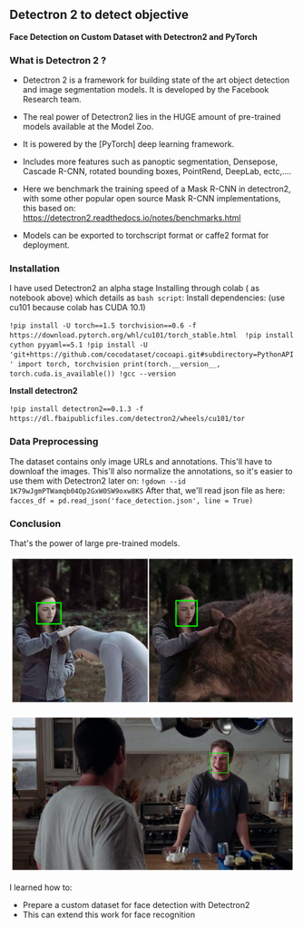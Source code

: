 ## Detectron 2 to detect objective

__Face Detection on Custom Dataset with Detectron2 and PyTorch__


### What is Detectron 2 ?

* Detectron 2 is a framework for building state of the art object detection and image segmentation models. It is developed by the Facebook Research team.

* The real power of Detectron2 lies in the HUGE amount of pre-trained models available at the Model Zoo.

* It is powered by the [PyTorch] deep learning framework.

* Includes more features such as panoptic segmentation, Densepose, Cascade R-CNN, rotated bounding boxes, PointRend, DeepLab, ectc,....

* Here we benchmark the training speed of a Mask R-CNN in detectron2, with some other popular open source Mask R-CNN implementations, this based on: https://detectron2.readthedocs.io/notes/benchmarks.html

* Models can be exported to torchscript format or caffe2 format for deployment.

### Installation
I have used Detectron2 an alpha stage
Installing through colab ( as notebook above) which details as `bash script`:
Install dependencies: (use cu101 because colab has CUDA 10.1)

`!pip install -U torch==1.5 torchvision==0.6 -f https://download.pytorch.org/whl/cu101/torch_stable.html 
!pip install cython pyyaml==5.1
!pip install -U 'git+https://github.com/cocodataset/cocoapi.git#subdirectory=PythonAPI'
import torch, torchvision
print(torch.__version__, torch.cuda.is_available())
!gcc --version`

__Install detectron2__

`!pip install detectron2==0.1.3 -f https://dl.fbaipublicfiles.com/detectron2/wheels/cu101/tor`

### Data Preprocessing
The dataset contains only image URLs and annotations. This'll have to downloaf the images. This'll also normalize the annotations, so it's easier to use them with Detectron2 later on:
`!gdown --id 1K79wJgmPTWamqb04Op2GxW0SW9oxw8KS`
After that, we'll read json file as here:
`facces_df = pd.read_json('face_detection.json', line = True)`

### Conclusion
That's the power of large pre-trained models.

![img_011](img_011.png)

![img_012](img_012.png)

I learned how to:
* Prepare a custom dataset for face detection with Detectron2
* This can extend this work for face recognition






